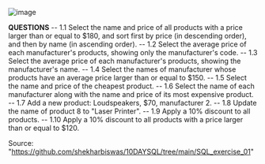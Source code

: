 ![image](https://user-images.githubusercontent.com/73824871/122379844-8a12c880-cf67-11eb-82fd-8cab2c47fad9.png)


**QUESTIONS**
-- 1.1 Select the name and price of all products with a price larger than or equal to $180, and sort first by price (in descending order), and then by name (in ascending order).
-- 1.2 Select the average price of each manufacturer's products, showing only the manufacturer's code.
-- 1.3 Select the average price of each manufacturer's products, showing the manufacturer's name.
-- 1.4 Select the names of manufacturer whose products have an average price larger than or equal to $150.
-- 1.5 Select the name and price of the cheapest product.
-- 1.6 Select the name of each manufacturer along with the name and price of its most expensive product.
-- 1.7 Add a new product: Loudspeakers, $70, manufacturer 2.
-- 1.8 Update the name of product 8 to "Laser Printer".
-- 1.9 Apply a 10% discount to all products.
-- 1.10 Apply a 10% discount to all products with a price larger than or equal to $120.


Source: "https://github.com/shekharbiswas/10DAYSQL/tree/main/SQL_exercise_01"
